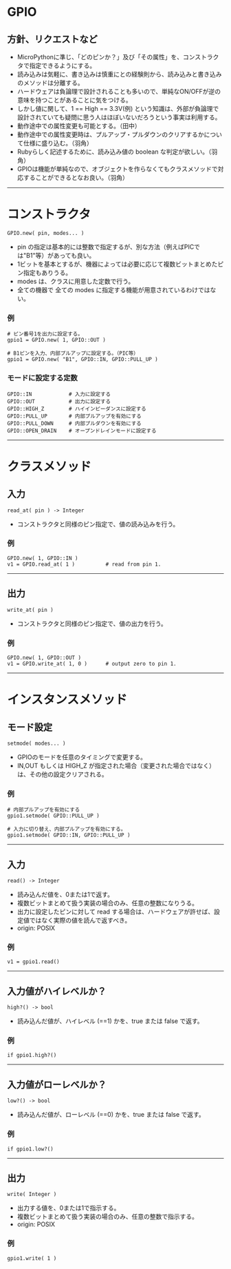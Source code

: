 # GPIO

## 方針、リクエストなど

* MicroPythonに準じ、「どのピンか？」及び「その属性」を、コンストラクタで指定できるようにする。
* 読み込みは気軽に、書き込みは慎重にとの経験則から、読み込みと書き込みのメソッドは分離する。
* ハードウェアは負論理で設計されることも多いので、単純なON/OFFが逆の意味を持つことがあることに気をつける。
* しかし値に関して、1 == High == 3.3V(例) という知識は、外部が負論理で設計されていても疑問に思う人はほぼいないだろうという事実は利用する。
* 動作途中での属性変更も可能とする。（田中）
* 動作途中での属性変更時は、プルアップ・プルダウンのクリアするかについて仕様に盛り込む。（羽角）
* Rubyらしく記述するために、読み込み値の boolean な判定が欲しい。（羽角）
* GPIOは機能が単純なので、オブジェクトを作らなくてもクラスメソッドで対応することができるとなお良い。（羽角）

--------------------------------------------------------------------------------
# コンストラクタ
```
GPIO.new( pin, modes... )
```

* pin の指定は基本的には整数で指定するが、別な方法（例えばPICでは"B1"等）があっても良い。
* 1ビットを基本とするが、機器によっては必要に応じて複数ビットまとめたピン指定もありうる。
* modes は、クラスに用意した定数で行う。
* 全ての機器で 全ての modes に指定する機能が用意されているわけではない。

### 例
```
# ピン番号1を出力に設定する。
gpio1 = GPIO.new( 1, GPIO::OUT )

# B1ピンを入力、内部プルアップに設定する。（PIC等）
gpio1 = GPIO.new( "B1", GPIO::IN, GPIO::PULL_UP )
```

### モードに設定する定数

```
GPIO::IN            # 入力に設定する
GPIO::OUT           # 出力に設定する
GPIO::HIGH_Z        # ハイインピーダンスに設定する
GPIO::PULL_UP       # 内部プルアップを有効にする
GPIO::PULL_DOWN     # 内部プルダウンを有効にする
GPIO::OPEN_DRAIN    # オープンドレインモードに設定する
```

--------------------------------------------------------------------------------
# クラスメソッド

## 入力
```
read_at( pin ) -> Integer
```

* コンストラクタと同様のピン指定で、値の読み込みを行う。

### 例
```
GPIO.new( 1, GPIO::IN )
v1 = GPIO.read_at( 1 )          # read from pin 1.
```

----------------------------------------
## 出力
```
write_at( pin )
```

* コンストラクタと同様のピン指定で、値の出力を行う。

### 例
```
GPIO.new( 1, GPIO::OUT )
v1 = GPIO.write_at( 1, 0 )      # output zero to pin 1.
```

--------------------------------------------------------------------------------
# インスタンスメソッド
## モード設定
```
setmode( modes... )
```

* GPIOのモードを任意のタイミングで変更する。
* IN,OUT もしくは HIGH_Z が指定された場合（変更された場合ではなく）は、その他の設定クリアされる。

### 例
```
# 内部プルアップを有効にする
gpio1.setmode( GPIO::PULL_UP )

# 入力に切り替え、内部プルアップを有効にする。
gpio1.setmode( GPIO::IN, GPIO::PULL_UP )
```

----------------------------------------
## 入力
```
read() -> Integer
```

* 読み込んだ値を、0または1で返す。
* 複数ビットまとめて扱う実装の場合のみ、任意の整数になりうる。
* 出力に設定したピンに対して read する場合は、ハードウェアが許せば、設定値ではなく実際の値を読んで返すべき。
* origin: POSIX

### 例
```
v1 = gpio1.read()
```

----------------------------------------
## 入力値がハイレベルか？
```
high?() -> bool
```

* 読み込んだ値が、ハイレベル (==1) かを、true または false で返す。

### 例
```
if gpio1.high?()
```

----------------------------------------
## 入力値がローレベルか？
```
low?() -> bool
```

* 読み込んだ値が、ローレベル (==0) かを、true または false で返す。

### 例
```
if gpio1.low?()
```

----------------------------------------
## 出力
```
write( Integer )
```

* 出力する値を、0または1で指示する。
* 複数ビットまとめて扱う実装の場合のみ、任意の整数で指示する。
* origin: POSIX
  
### 例
```
gpio1.write( 1 )
```
